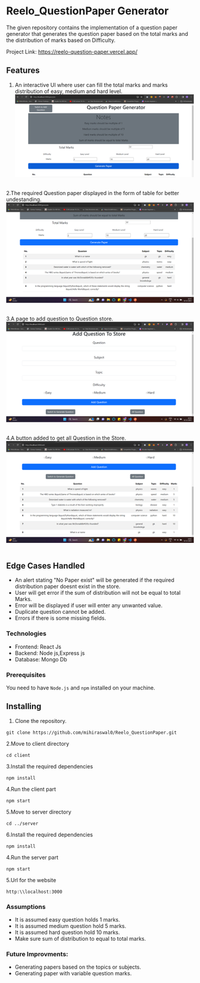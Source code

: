 # Reelo_QuestionPaper Generator

The given repository contains the implementation of a question paper generator that generates the question paper based on the total marks and the distribution of marks based on Difficulty.

Project Link: https://reelo-question-paper.vercel.app/

## Features

1. An interactive UI where user can fill the total marks and marks distribution of easy, medium and hard level.
![Generate Paper UI](https://github.com/mihiraswal0/Reelo_QuestionPaper/blob/main/images/Screenshot%20(1156).png)
<br><br>

2.The required Question paper displayed in the form of table for better undestanding.
![paper table](https://github.com/mihiraswal0/Reelo_QuestionPaper/blob/main/images/Screenshot%20(1157).png)
<br><br>

3.A page to add question to Question store.
![add page](https://github.com/mihiraswal0/Reelo_QuestionPaper/blob/main/images/Screenshot%20(1158).png)
<br><br>

4.A button added to get all Question in the Store.
![all question](https://github.com/mihiraswal0/Reelo_QuestionPaper/blob/main/images/Screenshot%20(1159).png)
<br><br>

## Edge Cases Handled

- An alert stating "No Paper exist" will be generated if the required  distribution paper doesnt exist in the store.
- User will get error if the sum of distribution will not be equal to total Marks.
- Error will be displayed if user will enter any unwanted value.
- Duplicate question cannot be added.
- Errors if there is some missing fields.

### Technologies
- Frontend: React Js
- Backend: Node js,Express js
- Database: Mongo Db
### Prerequisites

You need to have `Node.js` and `npm` installed on your machine.

## Installing

1. Clone the repository.
```
git clone https://github.com/mihiraswal0/Reelo_QuestionPaper.git
```
2.Move to client directory
```
cd client
```
3.Install the required dependencies
```
npm install
```
4.Run the client part
```
npm start
```
5.Move to server directory
```
cd ../server
```
6.Install the required dependencies
```
npm install
```
4.Run the server part
```
npm start
```
5.Url for the website
```
http:\\localhost:3000
```
### Assumptions
- It is assumed easy question holds 1 marks.
- It is assumed medium question hold 5 marks.
- It is assumed hard question hold 10 marks.
- Make sure sum of distribution to equal to total marks.

### Future Improvments:
- Generating papers based on the topics or subjects.
- Generating paper with variable question marks.





